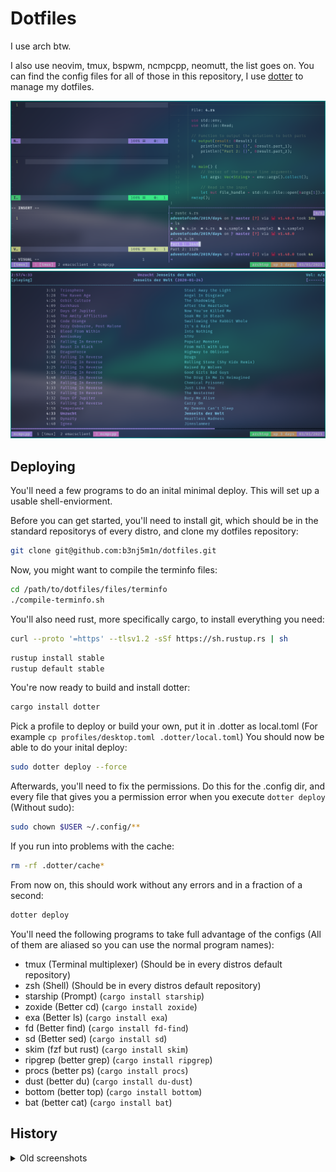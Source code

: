# Dotfiles

I use arch btw.

I also use neovim, tmux, bspwm, ncmpcpp, neomutt, the list goes on. You can find the config files for all of those in this repository, I use [dotter](https://github.com/SuperCuber/dotter) to manage my dotfiles.

![neovim](https://raw.githubusercontent.com/b3nj5m1n/bigconf/master/imgs/03-01-21_31-52-01.png)
![ncmcpp](https://raw.githubusercontent.com/b3nj5m1n/bigconf/master/imgs/03-01-21_01-53-01.png)

## Deploying

You'll need a few programs to do an inital minimal deploy.
This will set up a usable shell-enviorment.

Before you can get started, you'll need to install git, which should be in the standard repositorys of every distro, and clone my dotfiles repository:
```sh
git clone git@github.com:b3nj5m1n/dotfiles.git
```
Now, you might want to compile the terminfo files:
```sh
cd /path/to/dotfiles/files/terminfo
./compile-terminfo.sh
```

You'll also need rust, more specifically cargo, to install everything you need:
```sh
curl --proto '=https' --tlsv1.2 -sSf https://sh.rustup.rs | sh
```
```sh
rustup install stable
rustup default stable
```


You're now ready to build and install dotter:
```sh
cargo install dotter
```
Pick a profile to deploy or build your own, put it in .dotter as local.toml (For example `cp profiles/desktop.toml .dotter/local.toml`)
You should now be able to do your inital deploy:
```sh
sudo dotter deploy --force
```
Afterwards, you'll need to fix the permissions.
Do this for the .config dir, and every file that gives you a permission error when you execute `dotter deploy` (Without sudo):
```sh
sudo chown $USER ~/.config/**
```
If you run into problems with the cache:
```sh
rm -rf .dotter/cache*
```
From now on, this should work without any errors and in a fraction of a second:
```sh
dotter deploy
```

You'll need the following programs to take full advantage of the configs (All of them are aliased so you can use the normal program names):

- tmux (Terminal multiplexer) (Should be in every distros default repository)
- zsh (Shell) (Should be in every distros default repository)
- starship (Prompt) (`cargo install starship`)
- zoxide (Better cd) (`cargo install zoxide`)
- exa (Better ls) (`cargo install exa`)
- fd (Better find) (`cargo install fd-find`)
- sd (Better sed) (`cargo install sd`)
- skim (fzf but rust) (`cargo install skim`)
- ripgrep (better grep) (`cargo install ripgrep`)
- procs (better ps) (`cargo install procs`)
- dust (better du) (`cargo install du-dust`)
- bottom (better top) (`cargo install bottom`)
- bat (better cat) (`cargo install bat`)

## History
<details>
<summary>Old screenshots</summary>
<p align="center"> 
<img src="https://i.imgur.com/PUtsTpf.png" alt="">
<br>
<span>Bspwm</span>
</p>

<p align="center"> 
<img src="https://i.imgur.com/7qgwfxA.png" alt="">
<br>
<span>Bspwm</span>
</p>

<p align="center"> 
<img src="https://i.imgur.com/0y2oj9p.jpg" alt="">
<br>
<span>Bspwm</span>
</p>

<p align="center"> 
<img src="https://i.imgur.com/NLPsol2.png">
<img src="https://i.imgur.com/AWBphLn.png">
<img src="https://i.imgur.com/muvVu7x.png">
<img src="https://i.imgur.com/tIWBDqA.png">
<br>
<span>Bspwm</span>
</p>

<p align="center"> 
<img src="https://i.imgur.com/FW7iDir.png" alt="">
<br>
<span>Bspwm</span>
</p>

<p align="center"> 
<img src="https://i.imgur.com/s18UaNz.png" alt="">
<br>
<span>i3-gaps</span>
</p>
</details>
